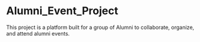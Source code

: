 # Alumni_Event_Project
This project is a platform built for a group of Alumni to collaborate, organize, and attend alumni events.
